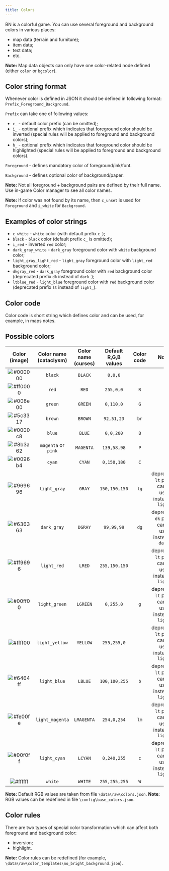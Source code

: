 ```yaml
---
title: Colors
---
```


BN is a colorful game. You can use several foreground and background colors in various places:

- map data (terrain and furniture);
- item data;
- text data;
- etc.

**Note:** Map data objects can only have one color-related node defined (either `color` or
`bgcolor`).

## Color string format

Whenever color is defined in JSON it should be defined in following format:
`Prefix_Foreground_Background`.

`Prefix` can take one of following values:

- `c_` - default color prefix (can be omitted);
- `i_` - optional prefix which indicates that foreground color should be inverted (special rules
  will be applied to foreground and background colors);
- `h_` - optional prefix which indicates that foreground color should be highlighted (special rules
  will be applied to foreground and background colors).

`Foreground` - defines mandatory color of foreground/ink/font.

`Background` - defines optional color of background/paper.

**Note:** Not all foreground + background pairs are defined by their full name. Use in-game Color
manager to see all color names.

**Note:** If color was not found by its name, then `c_unset` is used for `Foreground` and `i_white`
for `Background`.

## Examples of color strings

- `c_white` - `white` color (with default prefix `c_`);
- `black` - `black` color (default prefix `c_` is omitted);
- `i_red` - inverted `red` color;
- `dark_gray_white` - `dark_gray` foreground color with `white` background color;
- `light_gray_light_red` - `light_gray` foreground color with `light_red` background color;
- `dkgray_red` - `dark_gray` foreground color with `red` background color (deprecated prefix `dk`
  instead of `dark_`);
- `ltblue_red` - `light_blue` foreground color with `red` background color (deprecated prefix `lt`
  instead of `light_`).

## Color code

Color code is short string which defines color and can be used, for example, in maps notes.

## Possible colors

|                      Color (image)                       |  Color name (cataclysm)   | Color name (curses) | Default R,G,B values | Color code |                         Notes                          |
| :------------------------------------------------------: | :-----------------: | :-----------------: | :------------------: | :--------: | :----------------------------------------------------: |
| ![#000000](https://placehold.it/20/000000/000000?text=+) |       `black`       |       `BLACK`       |       `0,0,0`        |            |                                                        |
| ![#ff0000](https://placehold.it/20/ff0000/000000?text=+) |        `red`        |        `RED`        |      `255,0,0`       |    `R`     |                                                        |
| ![#006e00](https://placehold.it/20/006e00/000000?text=+) |       `green`       |       `GREEN`       |      `0,110,0`       |    `G`     |                                                        |
| ![#5c3317](https://placehold.it/20/5c3317/000000?text=+) |       `brown`       |       `BROWN`       |      `92,51,23`      |    `br`    |                                                        |
| ![#0000c8](https://placehold.it/20/0000c8/000000?text=+) |       `blue`        |       `BLUE`        |      `0,0,200`       |    `B`     |                                                        |
| ![#8b3a62](https://placehold.it/20/8b3a62/000000?text=+) | `magenta` or `pink` |      `MAGENTA`      |     `139,58,98`      |    `P`     |                                                        |
| ![#0096b4](https://placehold.it/20/0096b4/000000?text=+) |       `cyan`        |       `CYAN`        |     `0,150,180`      |    `C`     |                                                        |
| ![#969696](https://placehold.it/20/969696/000000?text=+) |    `light_gray`     |       `GRAY`        |    `150,150,150`     |    `lg`    | deprecated `lt` prefix can be used instead of `light_` |
| ![#636363](https://placehold.it/20/636363/000000?text=+) |     `dark_gray`     |       `DGRAY`       |      `99,99,99`      |    `dg`    | deprecated `dk` prefix can be used instead of `dark_`  |
| ![#ff9696](https://placehold.it/20/ff9696/000000?text=+) |     `light_red`     |       `LRED`        |    `255,150,150`     |            | deprecated `lt` prefix can be used instead of `light_` |
| ![#00ff00](https://placehold.it/20/00ff00/000000?text=+) |    `light_green`    |      `LGREEN`       |      `0,255,0`       |    `g`     | deprecated `lt` prefix can be used instead of `light_` |
| ![#ffff00](https://placehold.it/20/ffff00/000000?text=+) |   `light_yellow`    |      `YELLOW`       |     `255,255,0`      |            | deprecated `lt` prefix can be used instead of `light_` |
| ![#6464ff](https://placehold.it/20/6464ff/000000?text=+) |    `light_blue`     |       `LBLUE`       |    `100,100,255`     |    `b`     | deprecated `lt` prefix can be used instead of `light_` |
| ![#fe00fe](https://placehold.it/20/fe00fe/000000?text=+) |   `light_magenta`   |     `LMAGENTA`      |     `254,0,254`      |    `lm`    | deprecated `lt` prefix can be used instead of `light_` |
| ![#00f0ff](https://placehold.it/20/00f0ff/000000?text=+) |    `light_cyan`     |       `LCYAN`       |     `0,240,255`      |    `c`     | deprecated `lt` prefix can be used instead of `light_` |
| ![#ffffff](https://placehold.it/20/ffffff/000000?text=+) |       `white`       |       `WHITE`       |    `255,255,255`     |    `W`     |                                                        |

**Note:** Default RGB values are taken from file `\data\raw\colors.json`. **Note:** RGB values can
be redefined in file `\config\base_colors.json`.

## Color rules

There are two types of special color transformation which can affect both foreground and background
color:

- inversion;
- highlight.

**Note:** Color rules can be redefined (for example,
`\data\raw\color_templates\no_bright_background.json`).
